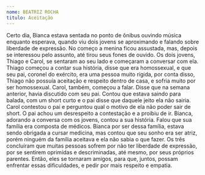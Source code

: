 ```yaml
---
nome: BEATRIZ ROCHA
titulo: Aceitação
---
```


Certo dia, Bianca estava sentada no ponto de ônibus ouvindo música enquanto esperava, quando viu dois jovens se aproximando e falando sobre liberdade de expressão. No começo a menina ficou assustada, mas, depois se interessou pelo assunto, até tirou seus fones de ouvido.
Os dois jovens, Thiago e Carol, se sentaram ao seu lado e começaram a conversar com ela. Thiago começou a contar sua história, disse que era homossexual, e que seu pai, coronel do exército, era uma pessoa muito rígida, por conta disso, Thiago não possuía aceitação e respeito dentro de casa, e sofria muito por ser homossexual.
Carol, também, começou a falar. Disse que na semana anterior, havia discutido com seu pai. Contou que estava saindo para balada, com um short curto e o pai disse que daquele jeito ela não sairia. Carol contestou o pai e perguntou qual o motivo de ela não poder sair de short. O pai achou um desrespeito a contestação e a proibiu de ir.
Bianca, adorando a conversa com os jovens, contou a sua história. Falou que sua família era composta de médicos. Bianca por ser dessa família, estava sendo obrigada a cursar medicina, mas contou que seu sonho era ser atriz, porém ninguém da família aceitava e ela não sabia o que fazer.
Os três concluíram que muitas pessoas sofrem por não ter liberdade de expressão, por se sentirem oprimidas e descriminadas, até mesmo, por seus próprios parentes. Então, eles se tornaram amigos, para que, juntos, possam enfrentar essas dificuldades, e pedir por mais respeito e empatia. 
